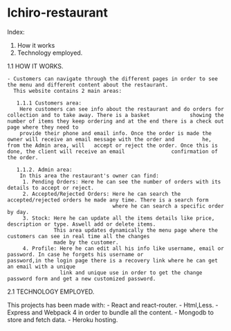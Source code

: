 # Ichiro-restaurant

Index:
  1. How it works
  2. Technology employed.

1.1 HOW IT WORKS.

    - Customers can navigate through the different pages in order to see the menu and different content about the restaurant.
      This website contains 2 main areas:

       1.1.1 Customers area:
        Here customers can see info about the restaurant and do orders for collection and to take away. There is a basket             showing the number of items they keep ordering and at the end there is a check out page where they need to 
        provide their phone and email info. Once the order is made the owner will receive an email message with the order and         he, from the Admin area, will   accept or reject the order. Once this is done, the client will receive an email               confirmation of the order.
  
       1.1.2. Admin area:
        In this area the restaurant's owner can find:
         1. Pending Orders: Here he can see the number of orders with its details to accept or reject.
         2. Accepted/Rejected Orders: Here he can search the accepted/rejected orders he made any time. There is a search form
                                      where he can search a specific order by day.
         3. Stock: Here he can update all the items details like price, description or type. Aswell add or delete items.
                   This area updates dynamically the menu page where the customers can see in real time all the changes 
                   made by the customer.
         4. Profile: Here he can edit all his info like username, email or password. In case he forgets his username or                            password,in the login page there is a recovery link where he can get an email with a unique 
                     link and unique use in order to get the change password form and get a new customized password.
  
  2.1 TECHNOLOGY EMPLOYED.
  
   This projects has been made with:
    - React and react-router.
    - Html,Less.
    - Express and Webpack 4 in order to bundle all the content.
    - Mongodb to store and fetch data.
    - Heroku hosting.
